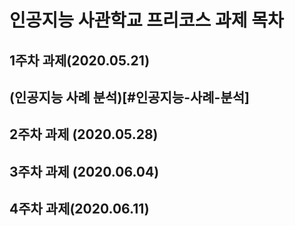 인공지능 사관학교 프리코스 과제 목차
===================================

1주차 과제(2020.05.21)
----------------------
(인공지능 사례 분석)[#인공지능-사례-분석]
----------------------
2주차 과제 (2020.05.28)
----------------------
3주차 과제 (2020.06.04)
-----------------------
4주차 과제(2020.06.11)
---------------------
